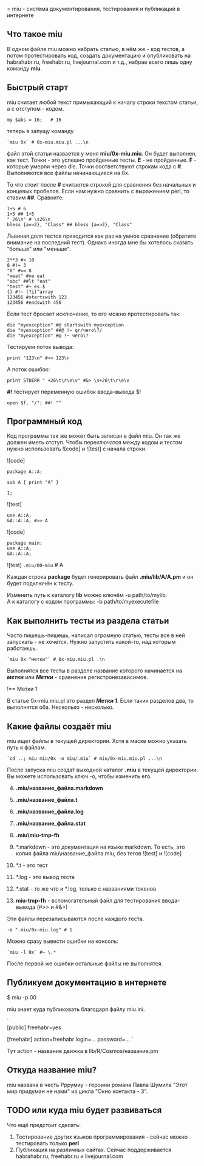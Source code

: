 = miu - система документирования, тестирования и публикаций в интернете

## Что такое miu

В одном файле miu можно набрать статью, в нём же - код тестов, а потом протестировать код, создать документацию и опубликовать на habrahabr.ru, freehabr.ru, livejournal.com и т.д., набрав всего лишь одну команду **miu**.

## Быстрый старт

miu считает любой текст примыкающий к началу строки текстом статьи, а с отступом - кодом.

	my $abs = 16;	# 16
	
теперь я запущу команду

	`miu 0x` # 0x-miu.miu.pl ...\n
	
файл этой статьи назвается у меня **miu/0x-miu.miu**. Он будет выполнен, как тест. Точки - это успешно пройденные тесты. **E** - не пройденные. **F** - которые умерли через die.
Точки соответствуют строкам кода с **#**.
Выполняются все файлы начинающиеся на 0x. 

То что стоит после **#** считается строкой для сравнения без начальных и концевых пробелов. Если нам нужно сравнить с выражением perl, то ставим **##**. Сравните:

	1+5 # 6
	1+5 ## 1+5
	" 26\n" # \s26\n
	bless {a=>2}, "Class" ## bless {a=>2}, "Class"
	
Львиная доля тестов приходится как раз на умное сравнение (обратите внимание на последний тест). Однако иногда мне бы хотелось сказать "больше" или "меньше".

	2**3 #< 10
	8 #!= 3
	"8" #== 8
	"meat" #ne eat
	"abc" ##lt "eat"
	"test" #~ es.$
	{} #!~ (?i)^array
	123456 #startswith 123
	123456 #endswith 456
	
Если тест бросает исключение, то его можно протестировать так:

	die "myexception" #@ startswith myexception
	die "myexception" ##@ !~ qr/чего\?/
	die "myexception" #@ !~ чего\?
	
Тестируем поток вывода:

	print "123\n" #>> 123\n
	
А поток ошибок:
	
	print STDERR " +26\t\r\e\v" #&> \s+26\t\r\e\v

	
**#!** тестирует переменную ошибок ввода-вывода $!

	open $f, "/"; ##! ""

## Программный код

Код программы так же может быть записан в файл miu. Он так же должен иметь отступ.
Чтобы переключатся между кодом и тестом нужно использовать ![code] и ![test] с начала строки.

![code]

	package A::A;
	
	sub A { print "A" }

	1;
	
![test]

	use A::A;
	&A::A::A; #>> A
	
![code]
	
	package main;
	use A::A;
	&A::A::A;
	
![test]
	`.miu/00-miu` # A

	
Каждая строка **package** будет генерировать файл **.miu/lib/A/A.pm** и он будет подключён к тесту.

Изменить путь к каталогу **lib** можно ключём -u path/to/mylib.  
А к каталогу с кодом программы: -b path/to/myexecutefile


## Как выполнить тесты из раздела статьи

Часто пишешь-пишешь, написал огромную статью, тесты все в ней запускать - не хочется. Нужно запустить какой-то, над которым работаешь.

	`miu 0x "метки"` # 0x-miu.miu.pl .\n
	
Выполнятся все тесты в разделе название которого начинается на ***метки*** или ***Метки*** - сравнение регистронезависимое.

!== Метки 1

В статье 0x-miu.miu.pl это раздел ***Метки 1***.
Если таких разделов два, то выполнятся оба. Несколько - несколько.
	
## Какие файлы создаёт miu

miu ищет файлы в текущей директории. Хотя в маске можно указать путь к файлам.

	`cd ..; miu miu/0x -o miu/.miu` # miu/0x-miu.miu.pl ...\n

После запуска miu создат выходной каталог __.miu__ в текущей директории.  
Вы можете использовать ключ -o, чтобы изменить его.

4. **.miu/название_файла.markdown**
3. **.miu/название_файла.t**
1. **.miu/название_файла.log**
2. **.miu/название_файла.stat**
5. **.miu\miu-tmp-fh**


1. *.markdown - это документация на языке markdown. То есть, это копия файла miu\название_файла.miu, без тегов ![test] и ![code]
2. *.t - это тест
3. *.log - это вывод теста
5. *.stat - то же что и *.log, только с названиями токенов
6. **miu-tmp-fh** - вспомогательный файл для тестирования ввода-вывода (#>> и #&>)


Эти файлы перезаписываются после каждого теста.

	-e ".miu/0x-miu.log" # 1

Можно сразу вывести ошибки на консоль:

	`miu -l 0x` #~ \.*
	
После первой же ошибки остальные файлы не выполнятся.


## Публикуем документацию в интернете

$ miu -p 00
	
miu знает куда публиковать благодаря файлу miu.ini.

`	
[public]
freehabr=yes

[freehabr]
action=freehabr
login=...
password=...
`
	
Тут action - название движка в lib/R/Cosmos/название.pm


## Откуда название miu?

miu названа в честь Рррумиу - героини романа Павла Шумила "Этот мир придуман не нами" из цикла "Окно контакта - 3".

## TODO или куда miu будет развиваться

Что ещё предстоит сделать:

1. Тестирование других языков программирования - сейчас можно тестировать только **perl**
2. Публикация на различных сайтах. Сейчас поддерживается habrahabr.ru, freehabr.ru и livejournal.com
	



